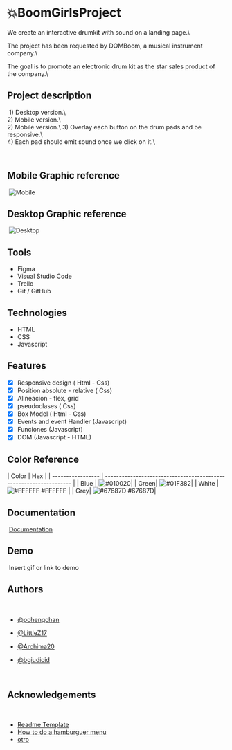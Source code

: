 # :boom:BoomGirlsProject
We create an interactive drumkit with sound on a landing page.\
   
The project has been requested by DOMBoom, a musical instrument company.\   
   
The goal is to promote an electronic drum kit as the star sales product of the company.\   
   
   
## Project description
​     1) Desktop version.\  
     2) Mobile version.\  
     2) Mobile version.\ 
     3) Overlay each button on the drum pads and be responsive.\  
     4) Each pad should emit sound once we click on it.\  
        
        ​
## Mobile Graphic reference
​
![Mobile](https://femcoders.notion.site/image/https%3A%2F%2Fs3-us-west-2.amazonaws.com%2Fsecure.notion-static.com%2Fb40a38f6-5832-4bdf-8303-2f084c34a20d%2FWhatsApp_Image_2021-10-29_at_08.46.11.jpeg?table=block&id=c1a0021e-dc27-4e55-9445-b2c96f2e97bb&spaceId=b1698d55-b015-4275-96b0-7b32bc5e291c&width=2000&userId=&cache=v2)
​
## Desktop Graphic reference
​
![Desktop](https://femcoders.notion.site/image/https%3A%2F%2Fs3-us-west-2.amazonaws.com%2Fsecure.notion-static.com%2Fcb72f498-a8d2-4955-8b1b-0fc1fc3e8196%2FWhatsApp_Image_2021-10-29_at_08.46.11_(1).jpeg?table=block&id=09b0ce40-d3df-4022-aae2-9b423005663d&spaceId=b1698d55-b015-4275-96b0-7b32bc5e291c&width=2000&userId=&cache=v2)
​
## Tools 
- Figma
- Visual Studio Code
- Trello
- Git / GitHub   

## Technologies
- HTML
- CSS
- Javascript   
     
## Features
* [x] Responsive design  ( Html - Css)
* [x] Position absolute - relative  ( Css)
* [x] Alineacion - flex, grid
* [x] pseudoclases  ( Css)
* [x] Box Model ( Html - Css)
* [x] Events and event Handler (Javascript)
* [x] Funciones (Javascript)
* [x] DOM (Javascript - HTML)
​
​
## Color Reference
​| Color             | Hex                                                                |
| ----------------- | ------------------------------------------------------------------ |
| Blue | ![#010020](https://via.placeholder.com/10/010020?text=+)|
| Green| ![#01F382](https://via.placeholder.com/10/01F382?text=+)|
| White | ![#FFFFFF](https://via.placeholder.com/10/FFFFFF?text=+) #FFFFFF |
| Grey| ![#67687D](https://via.placeholder.com/10/67687D?text=+) #67687D|
​
​
## Documentation
​
[Documentation](https://femcoders.notion.site/Hit-the-DOMboom-3a2028b203f94b6dbb079a0b5fddf06c)
​
​
## Demo
​
Insert gif or link to demo
​
​
## Authors
​
- [@pohengchan](https://github.com/pohengchan)
- [@LittleZ17](https://github.com/LittleZ17)
- [@Archima20](https://github.com/Archima20)
- [@bgiudicid](https://github.com/bgiudicid)   
     
     ​​
## Acknowledgements
​
 - [Readme Template](https://readme.so/)
 - [How to do a hamburguer menu](https://codepen.io/alvarotrigo/pen/MWEJEWG)
 - [otro](https://bulldogjob.com/news/449-how-to-write-a-good-readme-for-your-github-project)